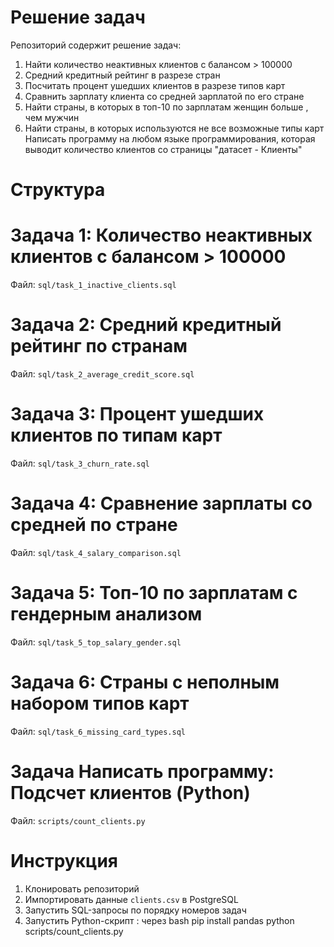 # Решение задач
Репозиторий содержит решение задач: 
1. Найти  количество неактивных клиентов с балансом > 100000
2. Средний кредитный рейтинг в разрезе стран
3. Посчитать процент ушедших клиентов в разрезе типов карт
4. Сравнить зарплату клиента со средней зарплатой по его стране
5. Найти страны, в которых в топ-10 по зарплатам женщин больше , чем мужчин
6. Найти страны, в которых используются не все возможные типы карт
Написать программу на любом языке программирования, которая выводит количество клиентов со страницы "датасет - Клиенты"

# Структура

# Задача 1: Количество неактивных клиентов с балансом > 100000
Файл: `sql/task_1_inactive_clients.sql`

# Задача 2: Средний кредитный рейтинг по странам
Файл: `sql/task_2_average_credit_score.sql`

# Задача 3: Процент ушедших клиентов по типам карт
Файл: `sql/task_3_churn_rate.sql`

# Задача 4: Сравнение зарплаты со средней по стране
Файл: `sql/task_4_salary_comparison.sql`

# Задача 5: Топ-10 по зарплатам с гендерным анализом
Файл: `sql/task_5_top_salary_gender.sql`

# Задача 6: Страны с неполным набором типов карт
Файл: `sql/task_6_missing_card_types.sql`

# Задача Написать программу: Подсчет клиентов (Python)
Файл: `scripts/count_clients.py`

# Инструкция
1. Клонировать репозиторий
2. Импортировать данные `clients.csv` в PostgreSQL
3. Запустить SQL-запросы по порядку номеров задач
4. Запустить Python-скрипт :
   через bash 
   pip install pandas
   python scripts/count_clients.py

   



